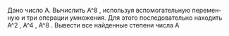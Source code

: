  Дано число A. Вычислить A^8 , используя вспомогательную перемен-
 ную и три операции умножения. Для этого последовательно находить A^2 ,
 A^4 , A^8 . Вывести все найденные степени числа A
